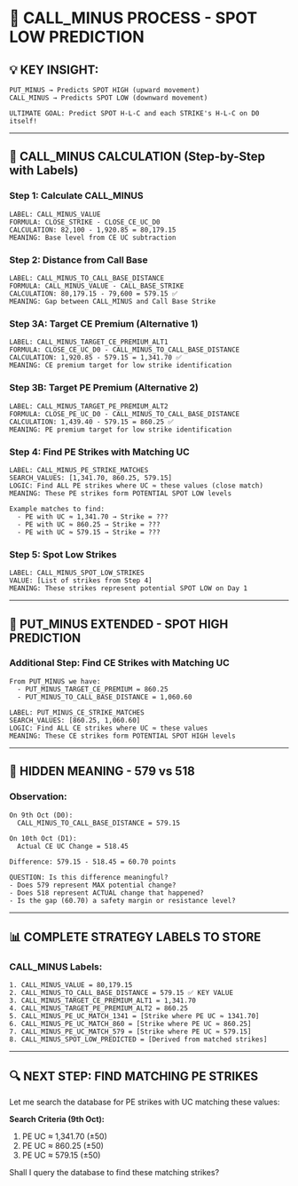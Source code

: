 # 🔴 CALL_MINUS PROCESS - SPOT LOW PREDICTION

## 💡 **KEY INSIGHT:**
```
PUT_MINUS → Predicts SPOT HIGH (upward movement)
CALL_MINUS → Predicts SPOT LOW (downward movement)

ULTIMATE GOAL: Predict SPOT H-L-C and each STRIKE's H-L-C on D0 itself!
```

---

## 🔴 **CALL_MINUS CALCULATION (Step-by-Step with Labels)**

### **Step 1: Calculate CALL_MINUS**
```
LABEL: CALL_MINUS_VALUE
FORMULA: CLOSE_STRIKE - CLOSE_CE_UC_D0
CALCULATION: 82,100 - 1,920.85 = 80,179.15
MEANING: Base level from CE UC subtraction
```

### **Step 2: Distance from Call Base**
```
LABEL: CALL_MINUS_TO_CALL_BASE_DISTANCE
FORMULA: CALL_MINUS_VALUE - CALL_BASE_STRIKE
CALCULATION: 80,179.15 - 79,600 = 579.15 ✅
MEANING: Gap between CALL_MINUS and Call Base Strike
```

### **Step 3A: Target CE Premium (Alternative 1)**
```
LABEL: CALL_MINUS_TARGET_CE_PREMIUM_ALT1
FORMULA: CLOSE_CE_UC_D0 - CALL_MINUS_TO_CALL_BASE_DISTANCE
CALCULATION: 1,920.85 - 579.15 = 1,341.70 ✅
MEANING: CE premium target for low strike identification
```

### **Step 3B: Target PE Premium (Alternative 2)**
```
LABEL: CALL_MINUS_TARGET_PE_PREMIUM_ALT2
FORMULA: CLOSE_PE_UC_D0 - CALL_MINUS_TO_CALL_BASE_DISTANCE
CALCULATION: 1,439.40 - 579.15 = 860.25 ✅
MEANING: PE premium target for low strike identification
```

### **Step 4: Find PE Strikes with Matching UC**
```
LABEL: CALL_MINUS_PE_STRIKE_MATCHES
SEARCH_VALUES: [1,341.70, 860.25, 579.15]
LOGIC: Find ALL PE strikes where UC ≈ these values (close match)
MEANING: These PE strikes form POTENTIAL SPOT LOW levels

Example matches to find:
  - PE with UC ≈ 1,341.70 → Strike = ???
  - PE with UC ≈ 860.25 → Strike = ???
  - PE with UC ≈ 579.15 → Strike = ???
```

### **Step 5: Spot Low Strikes**
```
LABEL: CALL_MINUS_SPOT_LOW_STRIKES
VALUE: [List of strikes from Step 4]
MEANING: These strikes represent potential SPOT LOW on Day 1
```

---

## 🔵 **PUT_MINUS EXTENDED - SPOT HIGH PREDICTION**

### **Additional Step: Find CE Strikes with Matching UC**
```
From PUT_MINUS we have:
  - PUT_MINUS_TARGET_CE_PREMIUM = 860.25
  - PUT_MINUS_TO_CALL_BASE_DISTANCE = 1,060.60
  
LABEL: PUT_MINUS_CE_STRIKE_MATCHES
SEARCH_VALUES: [860.25, 1,060.60]
LOGIC: Find ALL CE strikes where UC ≈ these values
MEANING: These CE strikes form POTENTIAL SPOT HIGH levels
```

---

## 🎯 **HIDDEN MEANING - 579 vs 518**

### **Observation:**
```
On 9th Oct (D0):
  CALL_MINUS_TO_CALL_BASE_DISTANCE = 579.15

On 10th Oct (D1):
  Actual CE UC Change = 518.45

Difference: 579.15 - 518.45 = 60.70 points

QUESTION: Is this difference meaningful?
- Does 579 represent MAX potential change?
- Does 518 represent ACTUAL change that happened?
- Is the gap (60.70) a safety margin or resistance level?
```

---

## 📊 **COMPLETE STRATEGY LABELS TO STORE**

### **CALL_MINUS Labels:**
```
1. CALL_MINUS_VALUE = 80,179.15
2. CALL_MINUS_TO_CALL_BASE_DISTANCE = 579.15 ✅ KEY VALUE
3. CALL_MINUS_TARGET_CE_PREMIUM_ALT1 = 1,341.70
4. CALL_MINUS_TARGET_PE_PREMIUM_ALT2 = 860.25
5. CALL_MINUS_PE_UC_MATCH_1341 = [Strike where PE UC ≈ 1341.70]
6. CALL_MINUS_PE_UC_MATCH_860 = [Strike where PE UC ≈ 860.25]
7. CALL_MINUS_PE_UC_MATCH_579 = [Strike where PE UC ≈ 579.15]
8. CALL_MINUS_SPOT_LOW_PREDICTED = [Derived from matched strikes]
```

---

## 🔍 **NEXT STEP: FIND MATCHING PE STRIKES**

Let me search the database for PE strikes with UC matching these values:

**Search Criteria (9th Oct):**
1. PE UC ≈ 1,341.70 (±50)
2. PE UC ≈ 860.25 (±50)
3. PE UC ≈ 579.15 (±50)

Shall I query the database to find these matching strikes?

